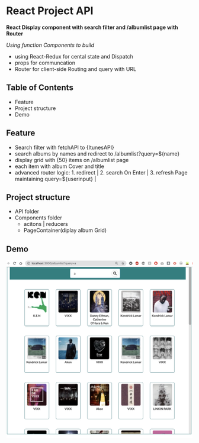# React Project API

**React Display component with search filter and /albumlist page with Router**

_Using function Components to build_
- using React-Redux for cental state and Dispatch
- props for communcation
- Router for client-side Routing and query with URL 

## Table of Contents

- Feature
- Project structure
- Demo

## Feature

- Search filter with fetchAPI to {ItunesAPI}
- search albums by names and redirect to /albumlist?query=${name}
- display grid with {50} items on /albumlist page
- each item with album Cover and title
- advanced router logic: 1. redirect | 2. search On Enter | 3. refresh Page maintaining query=${userinput} | 

## Project structure
- API folder
- Components folder
  - acitons | reducers
  - PageContainer(diplay album Grid) 
  
 


## Demo

![](1.png?raw=true)

